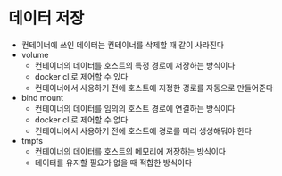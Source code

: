 # 데이터 저장

- 컨테이너에 쓰인 데이터는 컨테이너를 삭제할 때 같이 사라진다
- volume
    - 컨테이너의 데이터를 호스트의 특정 경로에 저장하는 방식이다
    - docker cli로 제어할 수 있다
    - 컨테이너에서 사용하기 전에 호스트에 지정한 경로를 자동으로 만들어준다
- bind mount
    - 컨테이너의 데이터를 임의의 호스트 경로에 연결하는 방식이다
    - docker cli로 제어할 수 없다
    - 컨테이너에서 사용하기 전에 호스트에 경로를 미리 생성해둬야 한다
- tmpfs
    - 컨테이너의 데이터를 호스트의 메모리에 저장하는 방식이다
    - 데이터를 유지할 필요가 없을 때 적합한 방식이다